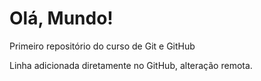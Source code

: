 # Olá, Mundo!
 Primeiro repositório do curso de Git e GitHub
 
 Linha adicionada diretamente no GitHub, alteração remota.
